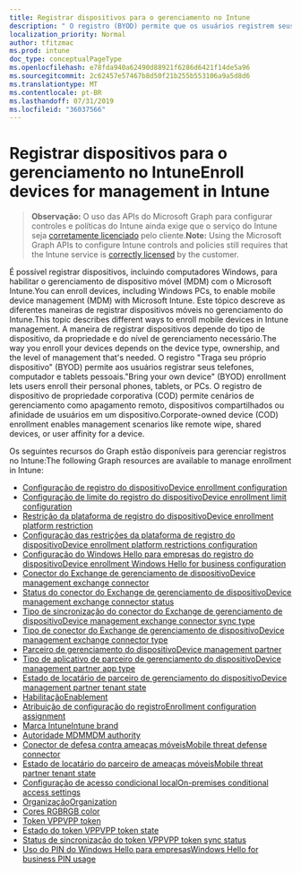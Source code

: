 ```yaml
---
title: Registrar dispositivos para o gerenciamento no Intune
description: " O registro (BYOD) permite que os usuários registrem seus telefones, tablets ou computadores pessoais. O registro de dispositivo de propriedade corporativa (COD) permite cenários de gerenciamento como apagamento remoto, dispositivos compartilhados ou afinidade de usuários em um dispositivo."
localization_priority: Normal
author: tfitzmac
ms.prod: intune
doc_type: conceptualPageType
ms.openlocfilehash: e78fda940a62490d88921f6286d6421f14de5a96
ms.sourcegitcommit: 2c62457e57467b8d50f21b255b553106a9a5d8d6
ms.translationtype: MT
ms.contentlocale: pt-BR
ms.lasthandoff: 07/31/2019
ms.locfileid: "36037566"
---
```

# <a name="enroll-devices-for-management-in-intune"></a><span data-ttu-id="0ff84-104">Registrar dispositivos para o gerenciamento no Intune</span><span class="sxs-lookup"><span data-stu-id="0ff84-104">Enroll devices for management in Intune</span></span>

> <span data-ttu-id="0ff84-105">**Observação:** O uso das APIs do Microsoft Graph para configurar controles e políticas do Intune ainda exige que o serviço do Intune seja [corretamente licenciado](https://www.microsoft.com/en-us/cloud-platform/microsoft-intune-pricing) pelo cliente.</span><span class="sxs-lookup"><span data-stu-id="0ff84-105">**Note:** Using the Microsoft Graph APIs to configure Intune controls and policies still requires that the Intune service is [correctly licensed](https://www.microsoft.com/en-us/cloud-platform/microsoft-intune-pricing) by the customer.</span></span>

<span data-ttu-id="0ff84-106">É possível registrar dispositivos, incluindo computadores Windows, para habilitar o gerenciamento de dispositivo móvel (MDM) com o Microsoft Intune.</span><span class="sxs-lookup"><span data-stu-id="0ff84-106">You can enroll devices, including Windows PCs, to enable mobile device management (MDM) with Microsoft Intune.</span></span> <span data-ttu-id="0ff84-107">Este tópico descreve as diferentes maneiras de registrar dispositivos móveis no gerenciamento do Intune.</span><span class="sxs-lookup"><span data-stu-id="0ff84-107">This topic describes different ways to enroll mobile devices in Intune management.</span></span> <span data-ttu-id="0ff84-108">A maneira de registrar dispositivos depende do tipo de dispositivo, da propriedade e do nível de gerenciamento necessário.</span><span class="sxs-lookup"><span data-stu-id="0ff84-108">The way you enroll your devices depends on the device type, ownership, and the level of management that's needed.</span></span> <span data-ttu-id="0ff84-109">O registro "Traga seu próprio dispositivo" (BYOD) permite aos usuários registrar seus telefones, computador e tablets pessoais.</span><span class="sxs-lookup"><span data-stu-id="0ff84-109">"Bring your own device" (BYOD) enrollment lets users enroll their personal phones, tablets, or PCs.</span></span> <span data-ttu-id="0ff84-110">O registro de dispositivo de propriedade corporativa (COD) permite cenários de gerenciamento como apagamento remoto, dispositivos compartilhados ou afinidade de usuários em um dispositivo.</span><span class="sxs-lookup"><span data-stu-id="0ff84-110">Corporate-owned device (COD) enrollment enables management scenarios like remote wipe, shared devices, or user affinity for a device.</span></span>

<span data-ttu-id="0ff84-111">Os seguintes recursos do Graph estão disponíveis para gerenciar registros no Intune:</span><span class="sxs-lookup"><span data-stu-id="0ff84-111">The following Graph resources are available to manage enrollment in Intune:</span></span>  

- [<span data-ttu-id="0ff84-112">Configuração de registro do dispositivo</span><span class="sxs-lookup"><span data-stu-id="0ff84-112">Device enrollment configuration</span></span>](intune-onboarding-deviceenrollmentconfiguration.md)
- [<span data-ttu-id="0ff84-113">Configuração de limite do registro do dispositivo</span><span class="sxs-lookup"><span data-stu-id="0ff84-113">Device enrollment limit configuration</span></span>](intune-onboarding-deviceenrollmentlimitconfiguration.md)
- [<span data-ttu-id="0ff84-114">Restrição da plataforma de registro do dispositivo</span><span class="sxs-lookup"><span data-stu-id="0ff84-114">Device enrollment platform restriction</span></span>](intune-onboarding-deviceenrollmentplatformrestriction.md)
- [<span data-ttu-id="0ff84-115">Configuração das restrições da plataforma de registro do dispositivo</span><span class="sxs-lookup"><span data-stu-id="0ff84-115">Device enrollment platform restrictions configuration</span></span>](intune-onboarding-deviceenrollmentplatformrestrictionsconfiguration.md)
- [<span data-ttu-id="0ff84-116">Configuração do Windows Hello para empresas do registro do dispositivo</span><span class="sxs-lookup"><span data-stu-id="0ff84-116">Device enrollment Windows Hello for business configuration</span></span>](intune-onboarding-deviceenrollmentwindowshelloforbusinessconfiguration.md)
- [<span data-ttu-id="0ff84-117">Conector do Exchange de gerenciamento de dispositivo</span><span class="sxs-lookup"><span data-stu-id="0ff84-117">Device management exchange connector</span></span>](intune-onboarding-devicemanagementexchangeconnector.md)
- [<span data-ttu-id="0ff84-118">Status do conector do Exchange de gerenciamento de dispositivo</span><span class="sxs-lookup"><span data-stu-id="0ff84-118">Device management exchange connector status</span></span>](intune-onboarding-devicemanagementexchangeconnectorstatus.md)
- [<span data-ttu-id="0ff84-119">Tipo de sincronização do conector do Exchange de gerenciamento de dispositivo</span><span class="sxs-lookup"><span data-stu-id="0ff84-119">Device management exchange connector sync type</span></span>](intune-onboarding-devicemanagementexchangeconnectorsynctype.md)
- [<span data-ttu-id="0ff84-120">Tipo de conector do Exchange de gerenciamento de dispositivo</span><span class="sxs-lookup"><span data-stu-id="0ff84-120">Device management exchange connector type</span></span>](intune-onboarding-devicemanagementexchangeconnectortype.md)
- [<span data-ttu-id="0ff84-121">Parceiro de gerenciamento do dispositivo</span><span class="sxs-lookup"><span data-stu-id="0ff84-121">Device management partner</span></span>](intune-onboarding-devicemanagementpartner.md)
- [<span data-ttu-id="0ff84-122">Tipo de aplicativo de parceiro de gerenciamento do dispositivo</span><span class="sxs-lookup"><span data-stu-id="0ff84-122">Device management partner app type</span></span>](intune-onboarding-devicemanagementpartnerapptype.md)
- [<span data-ttu-id="0ff84-123">Estado de locatário de parceiro de gerenciamento do dispositivo</span><span class="sxs-lookup"><span data-stu-id="0ff84-123">Device management partner tenant state</span></span>](intune-onboarding-devicemanagementpartnertenantstate.md)
- [<span data-ttu-id="0ff84-124">Habilitação</span><span class="sxs-lookup"><span data-stu-id="0ff84-124">Enablement</span></span>](intune-onboarding-enablement.md)
- [<span data-ttu-id="0ff84-125">Atribuição de configuração do registro</span><span class="sxs-lookup"><span data-stu-id="0ff84-125">Enrollment configuration assignment</span></span>](intune-onboarding-enrollmentconfigurationassignment.md)
- [<span data-ttu-id="0ff84-126">Marca Intune</span><span class="sxs-lookup"><span data-stu-id="0ff84-126">Intune brand</span></span>](intune-onboarding-intunebrand.md)
- [<span data-ttu-id="0ff84-127">Autoridade MDM</span><span class="sxs-lookup"><span data-stu-id="0ff84-127">MDM authority</span></span>](intune-onboarding-mdmauthority.md)
- [<span data-ttu-id="0ff84-128">Conector de defesa contra ameaças móveis</span><span class="sxs-lookup"><span data-stu-id="0ff84-128">Mobile threat defense connector</span></span>](intune-onboarding-mobilethreatdefenseconnector.md)
- [<span data-ttu-id="0ff84-129">Estado de locatário do parceiro de ameaças móveis</span><span class="sxs-lookup"><span data-stu-id="0ff84-129">Mobile threat partner tenant state</span></span>](intune-onboarding-mobilethreatpartnertenantstate.md)
- [<span data-ttu-id="0ff84-130">Configuração de acesso condicional local</span><span class="sxs-lookup"><span data-stu-id="0ff84-130">On-premises conditional access settings</span></span>](intune-onboarding-onpremisesconditionalaccesssettings.md)
- [<span data-ttu-id="0ff84-131">Organização</span><span class="sxs-lookup"><span data-stu-id="0ff84-131">Organization</span></span>](intune-onboarding-organization.md)
- [<span data-ttu-id="0ff84-132">Cores RGB</span><span class="sxs-lookup"><span data-stu-id="0ff84-132">RGB color</span></span>](intune-onboarding-rgbcolor.md)
- [<span data-ttu-id="0ff84-133">Token VPP</span><span class="sxs-lookup"><span data-stu-id="0ff84-133">VPP token</span></span>](intune-onboarding-vpptoken.md)
- [<span data-ttu-id="0ff84-134">Estado do token VPP</span><span class="sxs-lookup"><span data-stu-id="0ff84-134">VPP token state</span></span>](intune-onboarding-vpptokenstate.md)
- [<span data-ttu-id="0ff84-135">Status de sincronização do token VPP</span><span class="sxs-lookup"><span data-stu-id="0ff84-135">VPP token sync status</span></span>](intune-onboarding-vpptokensyncstatus.md)
- [<span data-ttu-id="0ff84-136">Uso do PIN do Windows Hello para empresas</span><span class="sxs-lookup"><span data-stu-id="0ff84-136">Windows Hello for business PIN usage</span></span>](intune-onboarding-windowshelloforbusinesspinusage.md)

